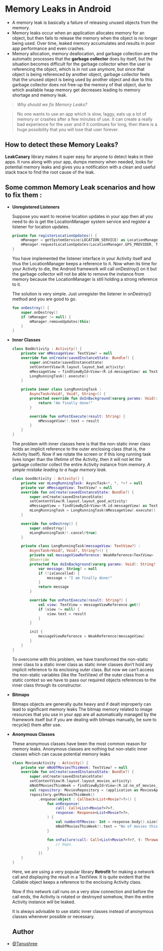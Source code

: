 # Memory Leaks in Android

- A memory leak is basically a failure of releasing unused objects from the memory.
- Memory leaks occur when an application allocates memory for an object, but then fails to release the memory when the object is no longer being used. Over time, leaked memory accumulates and results in poor app performance and even crashes.
- Memory allocation, memory deallocation, and garbage collection are the automatic processes that the **garbage collector** does by itself, but the situation becomes difficult for the garbage collector when the user is referencing the object, which is in not use anymore, but since that object is being referenced by another object, garbage collector feels that the unused object is being used by another object and due to this garbage collector does not free-up the memory of that object, due to which available heap memory get decreases leading to memory shortage and memory leak.

> *Why should we fix Memory Leaks?*

> No one wants to use an app which is slow, laggy, eats up a lot of memory or crashes after a few minutes of use. It can create a really bad experience for the user and if it continues for long, then there is a huge possibility that you will lose that user forever.

## How to detect these Memory Leaks?

**LeakCanary** library makes it super easy for anyone to detect leaks in their apps.
 It runs along with your app, dumps memory when needed, looks for potential memory leaks and gives you a notification with a clean and useful stack trace to find the root cause of the leak.

 ## Some common Memory Leak scenarios and how to fix them :

 - **Unregistered Listeners**

    Suppose you want to receive location updates in your app then all you need to do is get the LocationManager system service and register a listener for location updates.

    ```kotlin
    private fun registerLocationUpdates() {
        mManager = getSystemService(LOCATION_SERVICE) as LocationManager
        mManager.requestLocationUpdates(LocationManager.GPS_PROVIDER, TimeUnit.MINUTES.toMillis(1), 100, this)
    }
    ```
    You have implemented the listener interface in your Activity itself and thus the LocationManager keeps a reference to it. Now when its time for your Activity to die, the Android framework will call onDestroy() on it but the garbage collector will not be able to remove the instance from memory because the LocationManager is still holding a strong reference to it.

    The solution is very simple. Just unregister the listener in onDestroy() method and you are good to go.

    ```kotlin
    fun onDestroy() {
        super.onDestroy()
        if (mManager != null) {
            mManager.removeUpdates(this)
        }
    }
    ```

- **Inner Classes**

    ```kotlin
    class BadActivity : Activity() {
        private var mMessageView: TextView? = null
        override fun onCreate(savedInstanceState: Bundle?) {
            super.onCreate(savedInstanceState)
            setContentView(R.layout.layout_bad_activity)
            mMessageView = findViewById<View>(R.id.messageView) as TextView
            LongRunningTask().execute()
        }

        private inner class LongRunningTask :
            AsyncTask<Void?, Void?, String>() {
            protected override fun doInBackground(vararg params: Void): String {
                return "Am finally done!"
            }

            override fun onPostExecute(result: String) {
                mMessageView!!.text = result
            }
        }
    }
    ```

    The problem with inner classes here is that the non-static inner class holds an implicit reference to the outer enclosing class (that is, the Activity itself). 
    Now if we rotate the screen or if this long running task lives longer than the lifetime of the Activity, then it will not let the garbage collector collect the entire Activity instance from memory. *A simple mistake leading to a huge memory leak.*

    ```kotlin
    class GoodActivity : Activity() {
        private var mLongRunningTask: AsyncTask<*, *, *>? = null
        private var mMessageView: TextView? = null
        override fun onCreate(savedInstanceState: Bundle?) {
            super.onCreate(savedInstanceState)
            setContentView(R.layout.layout_good_activity)
            mMessageView = findViewById<View>(R.id.messageView) as TextView
            mLongRunningTask = LongRunningTask(mMessageView).execute()
        }

        override fun onDestroy() {
            super.onDestroy()
            mLongRunningTask!!.cancel(true)
        }

        private class LongRunningTask(messageView: TextView?) :
            AsyncTask<Void?, Void?, String?>() {
            private val messageViewReference: WeakReference<TextView>
            @Override
            protected fun doInBackground(vararg params: Void): String? {
                var message: String? = null
                if (!isCancelled) {
                    message = "I am finally done!"
                }
                return message
            }

            override fun onPostExecute(result: String?) {
                val view: TextView = messageViewReference.get()
                if (view != null) {
                    view.text = result
                }
            }

            init {
                messageViewReference = WeakReference(messageView)
            }
        }
    }
    ```

    To overcome with this problem, we have transformed the non-static inner class to a static inner class as static inner classes don’t hold any implicit reference to its enclosing outer class. But now we can’t access the non-static variables (like the TextView) of the outer class from a static context so we have to pass our required objects references to the inner class through its constructor.

- **Bitmaps**

    Bitmaps objects are generally quite heavy and if dealt improperly can lead to significant memory leaks
    The bitmap memory related to image resources that you use in your app are all automatically managed by the framework itself but if you are dealing with bitmaps manually, be sure to recycle() them after use.

- **Anonymous Classes**

    These anonymous classes have been the most common reason for memory leaks.
    Anonymous classes are nothing but non-static inner classes which can cause potential memory leaks 

    ```kotlin
    class MoviesActivity : Activity() {
        private var mNoOfMoviesThisWeek: TextView? = null
        override fun onCreate(savedInstanceState: Bundle?) {
            super.onCreate(savedInstanceState)
            setContentView(R.layout.layout_movies_activity)
            mNoOfMoviesThisWeek = findViewById<View>(R.id.no_of_movies_text_view) as TextView
            val repository: MoviesRepository = (application as MoviesApp).getRepository()
            repository.getMoviesThisWeek()
                .enqueue(object : Callback<List<Movie?>?>() {
                    fun onResponse(
                        call: Call<List<Movie?>?>?,
                        response: Response<List<Movie?>?>,
                    ) {
                        val numberOfMovies: Int = response.body().size()
                        mNoOfMoviesThisWeek!!.text = "No of movies this week: $numberOfMovies"
                    }

                    fun onFailure(call: Call<List<Movie?>?>?, t: Throwable?) {
                        // Oops.
                    }
                })
        }
    }
    ```

    Here, we are using a very popular library **Retrofit** for making a network call and displaying the result in a TextView. It is quite evident that the Callable object keeps a reference to the enclosing Activity class.
    
    Now if this network call runs on a very slow connection and before the call ends, the Activity is rotated or destroyed somehow, then the entire Activity instance will be leaked.

    It is always advisable to use static inner classes instead of anonymous classes whenever possible or necessary.

    ## Author

- [@Tanushree](https://github.com/Tanushree-coder)
